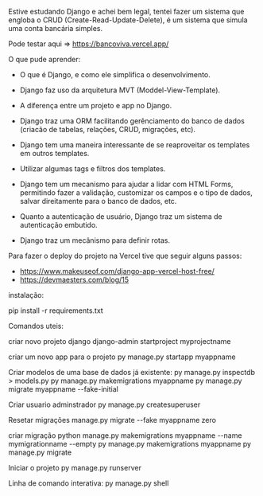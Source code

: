 Estive estudando Django e achei bem legal, tentei fazer um sistema que engloba o CRUD (Create-Read-Update-Delete), é um sistema que simula uma conta bancária simples.

Pode testar aqui => https://bancoviva.vercel.app/

O que pude aprender:

* O que é Django, e como ele simplifica o desenvolvimento.

* Django faz uso da arquitetura MVT (Moddel-View-Template).

* A diferença entre um projeto e app no Django.

* Django traz uma ORM facilitando gerênciamento do banco de dados (criacão de tabelas, relações, CRUD, migrações,  etc).

* Django tem uma maneira interessante de se reaproveitar os templates em outros templates.

* Utilizar algumas tags e filtros dos templates.

* Django tem um mecanismo para ajudar a lidar com HTML Forms, permitindo fazer a validação, customizar os campos e o tipo de dados, salvar direitamente para o banco de dados, etc.

* Quanto a autenticação de usuário, Django traz um sistema de autenticação embutido.

* Django traz um mecânismo para definir rotas.

Para fazer o deploy do projeto na Vercel tive que seguir alguns passos:
* https://www.makeuseof.com/django-app-vercel-host-free/
* https://devmaesters.com/blog/15

instalação:

pip install -r requirements.txt

Comandos uteis:

criar novo projeto django
django-admin startproject myprojectname

criar um novo app para o projeto
py manage.py startapp myappname

Criar modelos de uma base de dados já existente:
py manage.py inspectdb > models.py
py manage.py makemigrations myappname
py manage.py migrate myappname --fake-initial

Criar usuario adminstrador
py manage.py createsuperuser

Resetar migrações
manage.py migrate --fake myappname zero

criar migração
python manage.py makemigrations myappname --name mymigrationname --empty
py manage.py makemigrations myappname
py manage.py migrate

Iniciar o projeto
py manage.py runserver

Linha de comando interativa:
py manage.py shell